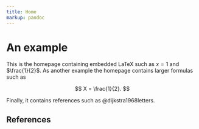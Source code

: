 ```yaml
---
title: Home
markup: pandoc
---
```


# An example

This is the homepage containing embedded LaTeX such as $x = 1$ and $\frac{1}{2}$.
As another example the homepage contains larger formulas such as

$$ X = \frac{1}{2}. $$

Finally, it contains references such as @dijkstra1968letters.

## References
